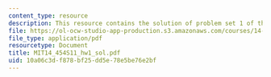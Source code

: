 ```yaml
---
content_type: resource
description: This resource contains the solution of problem set 1 of this course.
file: https://ol-ocw-studio-app-production.s3.amazonaws.com/courses/14-454-economic-crises-spring-2011/10a06c3df878bf25dd5e78e5be76e2bf_MIT14_454S11_hw1_sol.pdf
file_type: application/pdf
resourcetype: Document
title: MIT14_454S11_hw1_sol.pdf
uid: 10a06c3d-f878-bf25-dd5e-78e5be76e2bf
---
```

